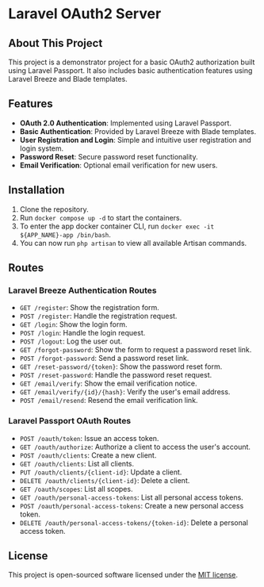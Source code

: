 # Laravel OAuth2 Server

## About This Project

This project is a demonstrator project for a basic OAuth2 authorization built using Laravel Passport. It also includes basic authentication features using Laravel Breeze and Blade templates.

## Features

- **OAuth 2.0 Authentication**: Implemented using Laravel Passport.
- **Basic Authentication**: Provided by Laravel Breeze with Blade templates.
- **User Registration and Login**: Simple and intuitive user registration and login system.
- **Password Reset**: Secure password reset functionality.
- **Email Verification**: Optional email verification for new users.

## Installation

1. Clone the repository.
2. Run `docker compose up -d` to start the containers.
3. To enter the app docker container CLI, run `docker exec -it ${APP_NAME}-app /bin/bash`.
4. You can now run `php artisan` to view all available Artisan commands.

## Routes

### Laravel Breeze Authentication Routes

- `GET /register`: Show the registration form.
- `POST /register`: Handle the registration request.
- `GET /login`: Show the login form.
- `POST /login`: Handle the login request.
- `POST /logout`: Log the user out.
- `GET /forgot-password`: Show the form to request a password reset link.
- `POST /forgot-password`: Send a password reset link.
- `GET /reset-password/{token}`: Show the password reset form.
- `POST /reset-password`: Handle the password reset request.
- `GET /email/verify`: Show the email verification notice.
- `GET /email/verify/{id}/{hash}`: Verify the user's email address.
- `POST /email/resend`: Resend the email verification link.

### Laravel Passport OAuth Routes

- `POST /oauth/token`: Issue an access token.
- `GET /oauth/authorize`: Authorize a client to access the user's account.
- `POST /oauth/clients`: Create a new client.
- `GET /oauth/clients`: List all clients.
- `PUT /oauth/clients/{client-id}`: Update a client.
- `DELETE /oauth/clients/{client-id}`: Delete a client.
- `GET /oauth/scopes`: List all scopes.
- `GET /oauth/personal-access-tokens`: List all personal access tokens.
- `POST /oauth/personal-access-tokens`: Create a new personal access token.
- `DELETE /oauth/personal-access-tokens/{token-id}`: Delete a personal access token.

## License

This project is open-sourced software licensed under the [MIT license](https://opensource.org/licenses/MIT).
